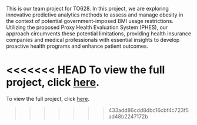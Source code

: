 This is our team project for TO628. In this project, we are exploring innovative predictive analytics methods to assess and manage obesity in the context of potential government-imposed BMI usage restrictions. Utilizing the proposed Proxy Health Evaluation System (PHES), our approach circumvents these potential limitations, providing health insurance companies and medical professionals with essential insights to develop proactive health programs and enhance patient outcomes.

<<<<<<< HEAD
To view the full project, click [here](https://blakewaldman.github.io/TO628_Team_Project/).
=======
To view the full project, click [here](https://blakewaldman.github.io/TO628_Team_Project/).
>>>>>>> 433add86cdd8dbc16cbf4c723f5ad48b2247172b
